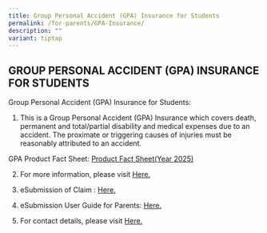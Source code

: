 ```yaml
---
title: Group Personal Accident (GPA) Insurance for Students
permalink: /for-parents/GPA-Insurance/
description: ""
variant: tiptap
---
```

<h2>GROUP PERSONAL ACCIDENT (GPA) INSURANCE FOR STUDENTS</h2>
<p>Group Personal Accident (GPA) Insurance for Students:</p>
<ol data-tight="true" class="tight">
<li>
<p>This is a Group Personal Accident (GPA) Insurance which covers death,
permanent and total/partial disability and medical expenses due to an accident.
The proximate or triggering causes of injuries must be reasonably attributed
to an accident.</p>
</li>
</ol>
<p>GPA Product Fact Sheet:&nbsp;<a href="/files/GPA_Product_Fact_Sheet__Year_2025_.pdf" rel="noopener nofollow" target="_blank">Product Fact Sheet(Year 2025)</a>
</p>
<ol start="2" data-tight="true" class="tight">
<li>
<p>For more information, please visit&nbsp;<a href="https://www.income.com.sg/group-personal-accident-for-students" rel="noopener noreferrer nofollow" target="_blank">Here.</a>
</p>
</li>
<li>
<p>eSubmission of Claim :&nbsp;<a href="https://studentgpa.incomegroupins.com.sg/#/" rel="noopener noreferrer nofollow" target="_blank">Here.</a>
</p>
</li>
<li>
<p>eSubmission User Guide for Parents:&nbsp;<a href="/files/StudentGPAUserGuide-Parent.pdf" rel="noopener noreferrer nofollow" target="_blank">Here.</a>
</p>
</li>
<li>
<p>For contact details, please visit&nbsp;<a href="https://www.income.com.sg/contact-us" rel="noopener noreferrer nofollow" target="_blank">Here.</a>
</p>
</li>
</ol>
<p></p>